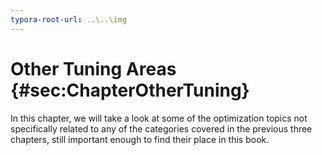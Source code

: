 ```yaml
---
typora-root-url: ..\..\img
---
```


# Other Tuning Areas {#sec:ChapterOtherTuning}

In this chapter, we will take a look at some of the optimization topics not specifically related to any of the categories covered in the previous three chapters, still important enough to find their place in this book.
